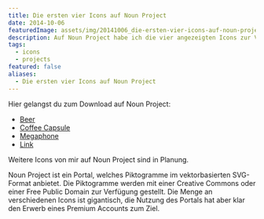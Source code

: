 ```yaml
---
title: Die ersten vier Icons auf Noun Project
date: 2014-10-06
featuredImage: assets/img/20141006_die-ersten-vier-icons-auf-noun-project_0.png
description: Auf Noun Project habe ich die vier angezeigten Icons zur Verfügung gestellt.
tags:
  - icons
  - projects
featured: false
aliases:
  - Die ersten vier Icons auf Noun Project
---
```

Hier gelangst du zum Download auf Noun Project:

- [Beer](http://thenounproject.com/term/beer/53973/)
- [Coffee Capsule](http://thenounproject.com/term/coffee-capsule/17251/)
- [Megaphone](http://thenounproject.com/term/megaphone/17250/)
- [Link](http://thenounproject.com/term/link/17247/)

Weitere Icons von mir auf Noun Project sind in Planung.

Noun Project ist ein Portal, welches Piktogramme im vektorbasierten SVG-Format anbietet. Die Piktogramme werden mit einer Creative Commons oder einer Free Public Domain zur Verfügung gestellt. Die Menge an verschiedenen Icons ist gigantisch, die Nutzung des Portals hat aber klar den Erwerb eines Premium Accounts zum Ziel.
